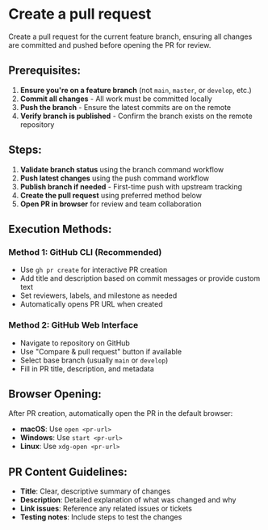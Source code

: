 # Create a pull request

Create a pull request for the current feature branch, ensuring all changes are committed and pushed before opening the PR for review.

## Prerequisites:

1. **Ensure you're on a feature branch** (not `main`, `master`, or `develop`, etc.)
2. **Commit all changes** - All work must be committed locally
3. **Push the branch** - Ensure the latest commits are on the remote
4. **Verify branch is published** - Confirm the branch exists on the remote repository

## Steps:

1. **Validate branch status** using the branch command workflow
2. **Push latest changes** using the push command workflow  
3. **Publish branch if needed** - First-time push with upstream tracking
4. **Create the pull request** using preferred method below
5. **Open PR in browser** for review and team collaboration

## Execution Methods:

### Method 1: GitHub CLI (Recommended)
- Use `gh pr create` for interactive PR creation
- Add title and description based on commit messages or provide custom text
- Set reviewers, labels, and milestone as needed
- Automatically opens PR URL when created

### Method 2: GitHub Web Interface
- Navigate to repository on GitHub
- Use "Compare & pull request" button if available
- Select base branch (usually `main` or `develop`) 
- Fill in PR title, description, and metadata

## Browser Opening:

After PR creation, automatically open the PR in the default browser:
- **macOS**: Use `open <pr-url>`
- **Windows**: Use `start <pr-url>`  
- **Linux**: Use `xdg-open <pr-url>`

## PR Content Guidelines:

- **Title**: Clear, descriptive summary of changes
- **Description**: Detailed explanation of what was changed and why
- **Link issues**: Reference any related issues or tickets
- **Testing notes**: Include steps to test the changes